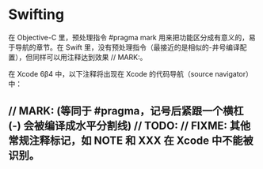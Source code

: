 # Swifting
在 Objective-C 里，预处理指令 #pragma mark 用来把功能区分成有意义的，易于导航的章节。在 Swift 里，没有预处理指令（最接近的是相似的-井号编译配置），但同样可以用注释达到效果 // MARK:。

在 Xcode 6β4 中，以下注释将出现在 Xcode 的代码导航（source navigator）中：

// MARK: (等同于 #pragma，记号后紧跟一个横杠 (-) 会被编译成水平分割线)
// TODO:
// FIXME:
其他常规注释标记，如 NOTE 和 XXX 在 Xcode 中不能被识别。
-----------------------------------
